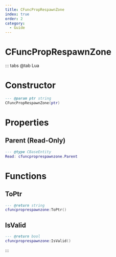 ```yaml
---
title: CFuncPropRespawnZone
index: true
order: 2
category:
  - Guide
---
```


# CFuncPropRespawnZone

::: tabs
@tab Lua
# Constructor
```lua
--- @param ptr string
CFuncPropRespawnZone(ptr)
```
# Properties
## Parent (Read-Only)
```lua
--- @type CBaseEntity
Read: cfuncproprespawnzone.Parent
```
# Functions
## ToPtr
```lua
--- @return string
cfuncproprespawnzone:ToPtr()
```
## IsValid
```lua
--- @return bool
cfuncproprespawnzone:IsValid()
```

:::